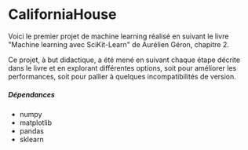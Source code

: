 # CaliforniaHouse
 
 Voici le premier projet de machine learning réalisé en suivant le livre "Machine learning avec SciKit-Learn" de Aurélien Géron, chapitre 2.
 
 Ce projet, à but didactique, a été mené en suivant chaque étape décrite dans le livre et en explorant différentes options, soit pour améliorer les performances, soit pour pallier à quelques incompatibilités de version. 


##### Dépendances
- numpy
- matplotlib
- pandas
- sklearn
